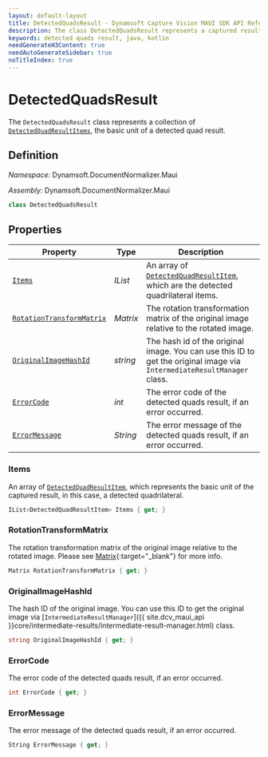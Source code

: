 ```yaml
---
layout: default-layout
title: DetectedQuadsResult - Dynamsoft Capture Vision MAUI SDK API Reference
description: The class DetectedQuadsResult represents a captured result whose type is detected quads, which contains an array of DetectedQuadResultItems and the rotation transformation matrix of the original image relative to the rotated image.
keywords: detected quads result, java, kotlin
needGenerateH3Content: true
needAutoGenerateSidebar: true
noTitleIndex: true
---
```


# DetectedQuadsResult

The `DetectedQuadsResult` class represents a collection of [`DetectedQuadResultItems`](detected-quad-result-item.md), the basic unit of a detected quad result.

## Definition

*Namespace:* Dynamsoft.DocumentNormalizer.Maui

*Assembly:* Dynamsoft.DocumentNormalizer.Maui

```csharp
class DetectedQuadsResult
```

## Properties

| Property | Type | Description |
| -------- | ---- | ----------- |
| [`Items`](#items) | *IList<DetectedQuadResultItem>* | An array of [`DetectedQuadResultItem`](./detected-quad-result-item.md), which are the detected quadrilateral items. |
| [`RotationTransformMatrix`](#rotationtransformmatrix) | *Matrix* | The rotation transformation matrix of the original image relative to the rotated image. |
| [`OriginalImageHashId`](#originalimagehashid) | *string* | The hash id of the original image. You can use this ID to get the original image via `IntermediateResultManager` class. |
| [`ErrorCode`](#errorcode) | *int* | The error code of the detected quads result, if an error occurred. |
| [`ErrorMessage`](#errormessage) | *String* | The error message of the detected quads result, if an error occurred. |

### Items

An array of [`DetectedQuadResultItem`](./detected-quad-result-item.md), which represents the basic unit of the captured result, in this case, a detected quadrilateral.

```csharp
IList<DetectedQuadResultItem> Items { get; }
```

### RotationTransformMatrix

The rotation transformation matrix of the original image relative to the rotated image. Please see [Matrix](https://developer.maui.com/reference/maui/opengl/Matrix){:target="_blank"} for more info.

```csharp
Matrix RotationTransformMatrix { get; }
```

### OriginalImageHashId

The hash ID of the original image. You can use this ID to get the original image via [`IntermediateResultManager`]({{ site.dcv_maui_api }}core/intermediate-results/intermediate-result-manager.html) class.

```csharp
string OriginalImageHashId { get; }
```

### ErrorCode

The error code of the detected quads result, if an error occurred.

```csharp
int ErrorCode { get; }
```

### ErrorMessage

The error message of the detected quads result, if an error occurred.

```csharp
String ErrorMessage { get; }
```
